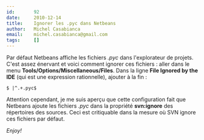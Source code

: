 ```yaml
---
id:       92
date:     2010-12-14
title:    Ignorer les .pyc dans Netbeans
author:   Michel Casabianca
email:    michel.casabianca@gmail.com
tags:     []
---
```


Par défaut Netbeans affiche les fichiers *.pyc* dans l'explorateur de projets. C'est assez énervant et voici comment ignorer ces fichiers : aller dans le menu **Tools/Options/Miscellaneous/Files**. Dans la ligne **File Ignored by the IDE** (qui est une expression rationnelle), ajouter à la fin :

```
$ |^.+.pyc$
```

Attention cependant, je me suis aperçu que cette configuration fait que Netbeans ajoute les fichiers *.pyc* dans la propriété **svn:ignore** des répertoires des sources. Ceci est critiquable dans la mesure où SVN ignore ces fichiers par défaut.

*Enjoy!*

